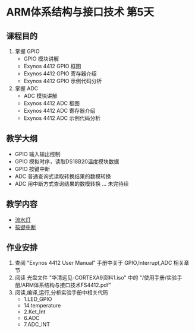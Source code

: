 # ARM体系结构与接口技术 第5天

## 课程目的

1. 掌握 GPIO
	* GPIO 模块讲解
	* Exynos 4412 GPIO 框图
	* Exynos 4412 GPIO 寄存器介绍
	* Exynos 4412 GPIO 示例代码分析
2. 掌握 ADC
	* ADC 模块讲解
	* Exynos 4412 ADC 框图
	* Exynos 4412 ADC 寄存器介绍
	* Exynos 4412 ADC 示例代码分析

## 教学大纲

* GPIO 输入输出控制
* GPIO 模拟时序，读取DS18B20温度模块数据
* GPIO 按键中断
* ADC 普通查询式读取转换结果的数模转换
* ADC 用中断方式查询结果的数模转换
... 
未完待续

## 教学内容

* [流水灯](LED.md)
* [按键中断](KeyInterrupt.md)

## 作业安排

1. 查阅 "Exynos 4412 User Manual" 手册中关于 GPIO,Interrupt,ADC 相关章节
2. 阅读 光盘文件 "华清远见-CORTEXA9资料1.iso" 中的 "/使用手册/实验手册/ARM体系结构与接口技术FS4412.pdf"
3. 阅读,编译,运行,分析实验手册中相关代码
	* 1.LED_GPIO
	* 14.temperature
	* 2.Ket_Int
	* 6.ADC
	* 7.ADC_INT